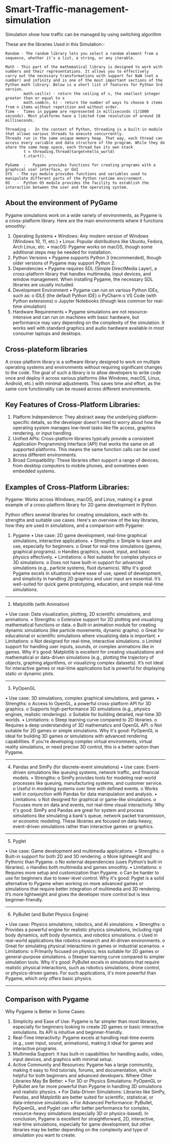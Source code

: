 # Smart-Traffic-management-simulation
Simulation show how traffic can be managed by using switching algorithm 

These are the libraries Used in this Simulation:- 

    Random - The random library lets you select a random element from a sequence, whether it's a list, a string, or any iterable.
    
    Math - This part of the mathematical library is designed to work with numbers and their representations. It allows you to effectively   carry out the necessary transformations with support for NaN (not a number) and infinity and is one of the most important sections of the Python math library. Below is a short list of features for Python 3rd version.
    		math.ceil(x) - return the ceiling of x, the smallest integer greater than or equal to x
    		math.comb(n, k) - return the number of ways to choose k items from n items without repetition and without order.
    Time -  Times in pygame are represented in milliseconds (1/1000 seconds). Most platforms have a limited time resolution of around 10 milliseconds.
    
    Threading -  In the context of Python, threading is a built-in module that allows various threads to execute concurrently.
    Threads run in the same unique memory heap. That way, each thread can access every variable and data structure of the program. While they do share the same heap space, each thread has its own stack
    		t = threading.Thread(target=hello_world)
    		t.start().
    
    PyGame  -   Pygame provides functions for creating programs with a graphical user interface, or GUI
    SYS  - The sys module provides functions and variables used to manipulate different parts of the Python runtime environment.
    OS   -	Python OS module provides the facility to establish the interaction between the user and the operating system.


About the environment of PyGame
-----------------------------------------------------------------------------------------------------------------
Pygame simulations work on a wide variety of environments, as Pygame is a cross-platform library. Here are the main environments where it functions smoothly:
1. Operating Systems
  •	Windows: Any modern version of Windows (Windows 10, 11, etc.)
  •	Linux: Popular distributions like Ubuntu, Fedora, Arch Linux, etc.
  •	macOS: Pygame works on macOS, though some additional steps may be needed for installation.
2. Python Versions
  •	Pygame supports Python 3 (recommended), though older versions of Pygame may support Python 2.
3. Dependencies
  •	Pygame requires SDL (Simple DirectMedia Layer), a cross-platform library that handles multimedia, input devices, and window     management. When installing Pygame, the necessary SDL libraries are usually included.
4. Development Environment
  •	Pygame can run on various Python IDEs, such as:
    o	IDLE (the default Python IDE)
    o	PyCharm
    o	VS Code (with Python extensions)
    o	Jupyter Notebooks (though less common for real-time simulation)
5. Hardware Requirements
  •	Pygame simulations are not resource-intensive and can run on machines with basic hardware, but performance may vary depending on the complexity of the simulation. It works well with standard graphics and audio hardware available in most consumer laptops and desktops.

Cross-plateform libraries
----------------------------------------------------------------------------------

A cross-platform library is a software library designed to work on multiple operating systems and environments without requiring significant changes to the code. The goal of such a library is to allow developers to write code once and deploy it across various platforms (like Windows, macOS, Linux, Android, etc.) with minimal adjustments. This saves time and effort, as the same core functionality can be reused across different environments.

Key Features of Cross-Platform Libraries:
--------------------------------------------------------------------------------------
  1.	Platform Independence: They abstract away the underlying platform-specific details, so the developer doesn’t need to worry about how the operating system manages low-level tasks like file access, graphics rendering, or input handling.
  2.	Unified APIs: Cross-platform libraries typically provide a consistent Application Programming Interface (API) that works the same on all supported platforms. This means the same function calls can be used across different environments.
  3.	Broad Compatibility: These libraries often support a range of devices, from desktop computers to mobile phones, and sometimes even embedded systems.
     
Examples of Cross-Platform Libraries:
-----------------------------------------------------------------------------------------
Pygame: Works across Windows, macOS, and Linux, making it a great example of a cross-platform library for 2D game development in Python.


Python offers several libraries for creating simulations, each with its strengths and suitable use cases. Here's an overview of the key libraries, how they are used in simulations, and a comparison with Pygame:
1. Pygame
  •	Use case: 2D game development, real-time graphical simulations, interactive applications.
  •	Strengths:
    o	Simple to learn and use, especially for beginners.
    o	Great for real-time simulations (games, graphical programs).
    o	Handles graphics, sound, input, and basic physics effectively.
  •	Limitations:
    o	Not suitable for complex physics or 3D simulations.
    o	Does not have built-in support for advanced simulations (e.g., particle systems, fluid dynamics).
Why it's good: Pygame excels in situations where ease of use, speed of development, and simplicity in handling 2D graphics and user input are essential. It’s well-suited for quick game prototyping, education, and simple real-time simulations.
_____________________________________________________________________________________________________________________
2. Matplotlib (with Animation)

  •	Use case: Data visualization, plotting, 2D scientific simulations, and animations.
  •	Strengths:
    o	Extensive support for 2D plotting and visualizing mathematical functions or data.
    o	Built-in animation module for creating dynamic simulations (like particle movements, dynamic graphs).
    o	Great for educational or scientific simulations where visualizing data is important.
  •	Limitations:
    o	Not designed for real-time, interactive simulations.
    o	Limited support for handling user inputs, sounds, or complex animations like in games.
Why it's good: Matplotlib is excellent for creating visualizations and mathematical or data-driven simulations (e.g., plotting the trajectory of objects, graphing algorithms, or visualizing complex datasets). It’s not ideal for interactive games or real-time applications but is powerful for displaying static or dynamic plots.
_______________________________________________________________________________________________________________________
3. PyOpenGL
   
  •	Use case: 3D simulations, complex graphical simulations, and games.
  •	Strengths:
    o	Access to OpenGL, a powerful cross-platform API for 3D graphics.
    o	Supports high-performance 3D simulations (e.g., physics engines, realistic renderings).
    o	Suitable for building detailed, real-time 3D worlds.
  •	Limitations:
    o	Steep learning curve compared to 2D libraries.
    o	Requires a deep understanding of 3D mathematics and OpenGL API.
    o	Not suitable for 2D games or simple simulations.
Why it's good: PyOpenGL is ideal for building 3D games or simulations with advanced rendering capabilities. If you're developing complex virtual environments, virtual reality simulations, or need precise 3D control, this is a better option than Pygame.
_____________________________________________________________________________________________________________________________
4. Pandas and SimPy (for discrete-event simulations)
  •	Use case: Event-driven simulations like queuing systems, network traffic, and financial models.
  •	Strengths:
    o	SimPy provides tools for modeling real-world processes like queuing, manufacturing systems, and customer service.
    o	Useful in modeling systems over time with defined events.
    o	Works well in conjunction with Pandas for data manipulation and analysis.
  •	Limitations:
    o	Not designed for graphical or game-like simulations.
    o	Focuses more on data and events, not real-time visual interactivity.
Why it's good: SimPy and Pandas are great for system and process simulations like simulating a bank's queue, network packet transmission, or economic modeling. These libraries are focused on data-heavy, event-driven simulations rather than interactive games or graphics.
_______________________________________________________________________________________________________________________________________
5. Pyglet
   
  •	Use case: Game development and multimedia applications.
  •	Strengths:
    o	Built-in support for both 2D and 3D rendering.
    o	More lightweight and Pythonic than Pygame.
    o	No external dependencies (uses Python’s built-in libraries).
    o	Handles both multimedia and games smoothly.
  •	Limitations:
    o	Requires more setup and customization than Pygame.
    o	Can be harder to use for beginners due to lower-level control.
Why it's good: Pyglet is a solid alternative to Pygame when working on more advanced games or simulations that require better integration of multimedia and 3D rendering. It’s more lightweight and gives the developer more control but is less beginner-friendly.
________________________________________________________________________________________________________________________________________
6. PyBullet (and Bullet Physics Engine)
   
  •	Use case: Physics simulations, robotics, and AI simulations.
  •	Strengths:
    o	Provides a powerful engine for realistic physics simulations, including rigid body dynamics, soft body dynamics, and robotics simulations.
    o	Used in real-world applications like robotics research and AI-driven environments.
    o	Great for simulating physical interactions in games or industrial scenarios.
  •	Limitations:
    o	Primarily focused on physics; less suitable for 2D games or general-purpose simulations.
    o	Steeper learning curve compared to simpler simulation tools.
Why it's good: PyBullet excels in simulations that require realistic physical interactions, such as robotics simulations, drone control, or physics-driven games. For such applications, it's more powerful than Pygame, which only offers basic physics.
____________________________________________________________________________________________________________________________________

Comparison with Pygame
-------------------------------------------------------------------------------------
Why Pygame is Better in Some Cases:
1.	Simplicity and Ease of Use: Pygame is far simpler than most libraries, especially for beginners looking to create 2D games or basic interactive simulations. Its API is intuitive and beginner-friendly.
2.	Real-Time Interactivity: Pygame excels at handling real-time events (e.g., user input, sound, animations), making it ideal for games and interactive programs.
3.	Multimedia Support: It has built-in capabilities for handling audio, video, input devices, and graphics with minimal setup.
4.	Active Community and Resources: Pygame has a large community, making it easy to find tutorials, forums, and documentation, which is helpful for both beginners and advanced developers.
Where Other Libraries May Be Better:
•	For 3D or Physics Simulations: PyOpenGL or PyBullet are far more powerful than Pygame in handling 3D simulations and realistic physics.
•	For Data-Driven Simulations: Libraries like SimPy, Pandas, and Matplotlib are better suited for scientific, statistical, or data-intensive simulations.
•	For Advanced Performance: PyBullet, PyOpenGL, and Pyglet can offer better performance for complex, resource-heavy simulations (especially 3D or physics-based).
In conclusion, Pygame is excellent for straightforward, 2D, interactive, real-time simulations, especially for game development, but other libraries may be better depending on the complexity and type of simulation you want to create.
